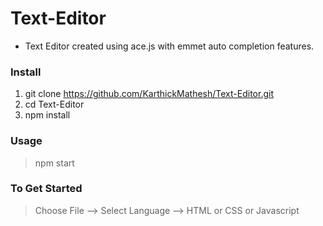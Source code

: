 # Text-Editor
- Text Editor created using ace.js with emmet auto completion features.

### Install
1. git clone https://github.com/KarthickMathesh/Text-Editor.git
2. cd Text-Editor
3. npm install

### Usage
> npm start

### To Get Started
> Choose File --> Select Language --> HTML or CSS or Javascript
